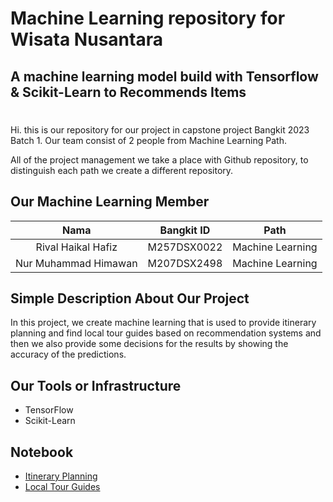 
# Machine Learning repository for Wisata Nusantara

<h2>A machine learning model build with Tensorflow & Scikit-Learn to Recommends Items</h2>
<h1></h1>
<p>Hi. this is our repository for our project in capstone project Bangkit 2023 Batch 1. Our team consist of 2 people from Machine Learning Path.

All of the project management we take a place with Github repository, to distinguish each path we create a different repository.</p>

## Our Machine Learning Member
|            Nama          |  Bangkit ID  |       Path       |
|:------------------------:|:------------:|:----------------:|
|  Rival Haikal Hafiz           |  M257DSX0022  | Machine Learning |
|  Nur Muhammad Himawan   |  M207DSX2498  | Machine Learning |

## Simple Description About Our Project
In this project, we create machine learning that is used to provide itinerary planning and find local tour guides based on recommendation systems and then we also provide some decisions for the results by showing the accuracy of the predictions.

## Our Tools or Infrastructure
- TensorFlow
- Scikit-Learn

## Notebook
- [Itinerary Planning](https://github.com/Wisnu-C23-PS427/Wisnu-Machine-Learning/tree/main/notebook/itinerary)
- [Local Tour Guides](https://github.com/Wisnu-C23-PS427/Wisnu-Machine-Learning/tree/main/notebook/guides)